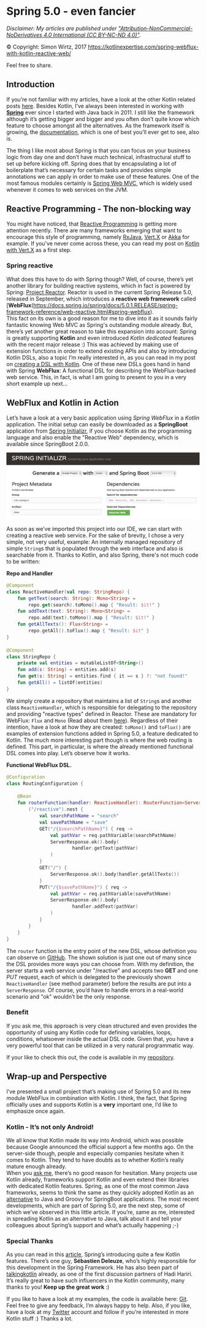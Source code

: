 # Spring 5.0 - even fancier
_Disclaimer: My articles are published under 
<a href="https://creativecommons.org/licenses/by-nc-nd/4.0/legalcode" target="_blank">"Attribution-NonCommercial-NoDerivatives 4.0 International (CC BY-NC-ND 4.0)"</a>._

© Copyright: Simon Wirtz, 2017
https://kotlinexpertise.com/spring-webflux-with-kotlin-reactive-web/

Feel free to share.

## Introduction

If you’re not familiar with my articles, have a look at the other Kotlin related posts
[here](https://blog.simon-wirtz.de/category/kotlin/). Besides Kotlin, I’ve always been interested in working with **[Spring](https://spring.io)** ever since I started with Java back in 2011. I still like the framework although it’s getting bigger and bigger and you often don’t quite know which feature to choose amongst all the
alternatives. As the framework itself is growing, the [documentation](https://docs.spring.io/spring/docs/5.0.1.RELEASE/spring-framework-reference/), which is one of best you’ll ever get to see, also is.

The thing I like most about Spring is that you can focus on your business logic from day one and don’t have much technical, infrastructural stuff to set up before kicking off. Spring does that by encapsulating a lot of boilerplate that’s necessary for certain tasks and provides simple annotations we can apply in order to make use of
these features. One of the most famous modules certainly is [Spring Web MVC](https://docs.spring.io/spring/docs/5.0.1.RELEASE/spring-framework-reference/web.html#spring-web), which is widely used whenever it comes to web services on the JVM.

## Reactive Programming - The non-blocking way

You might have noticed, that [Reactive Programming](https://www.reactivemanifesto.org) is getting more attention recently. There are many frameworks emerging that want to encourage this style of programming, namely
[RxJava](https://github.com/ReactiveX/RxJava), [Vert.X](http://vertx.io) or [Akka](http://akka.io) for example. If you’ve never come across these, you can read my post on [Kotlin with Vert.X](https://blog.simon-wirtz.de/setup-vert-x-application-written-in-kotlin-gradle-build/) as a first step.

### Spring reactive

What does this have to do with Spring though? Well, of course, there’s yet another library for building reactive systems, which in fact is powered by Spring: [Project Reactor](https://projectreactor.io). Reactor is used in the current Spring Release 5.0, released in September, which introduces a **reactive web framework** called [**WebFlux**(https://docs.spring.io/spring/docs/5.0.1.RELEASE/spring-framework-reference/web-reactive.html#spring-webflux).  
This fact on its own is a good reason for me to dive into it as it sounds fairly fantastic knowing Web MVC as Spring's outstanding module already. But, there’s yet another great reason to take this expansion into account: Spring is greatly supporting **Kotlin** and even introduced *Kotlin dedicated* features with the recent major release :) This was achieved by making use of extension functions in order to extend existing APIs and also by introducing Kotlin DSLs, also a topic I’m really interested in, as you can read in my post on [creating a DSL with Kotlin](https://blog.simon-wirtz.de/creating-dsl-with-kotlin-introducing-a-tlslibrary/). One of these new DSLs goes hand in hand with Spring **WebFlux**: A functional DSL for describing the WebFlux-backed web service. This, in fact, is what I am going to present to you in a very short example up next…

## WebFlux and Kotlin in Action

Let’s have a look at a very basic application using *Spring WebFlux* in a *Kotlin* application. The initial setup can easily be downloaded as a **SpringBoot** application from [Spring Initializr](https://start.spring.io), if you choose Kotlin as the programming language and also enable the "Reactive Web" dependency, which is available since SpringBoot 2.0.0.

![](boot.png)

As soon as we’ve imported this project into our IDE, we can start with creating a reactive web service. For the sake of brevity, I chose a very simple, not very useful, example: An internally managed repository of
simple `String`s that is populated through the web interface and also is searchable from it. Thanks to Kotlin, and also Spring, there's not much code to be written:

**Repo and Handler**
```kotlin
@Component
class ReactiveHandler(val repo: StringRepo) {
    fun getText(search: String): Mono<String> =
        repo.get(search).toMono().map { "Result: $it!" }
    fun addText(text: String): Mono<String> =
        repo.add(text).toMono().map { "Result: $it!" }
    fun getAllTexts(): Flux<String> =
        repo.getAll().toFlux().map { "Result: $it" }
}

@Component
class StringRepo {
    private val entities = mutableListOf<String>()
    fun add(s: String) = entities.add(s)
    fun get(s: String) = entities.find { it == s } ?: "not found!"
    fun getAll() = listOf(entities)
}
```

We simply create a repository that maintains a list of `String`s and another class `ReactiveHandler`, which is responsible for delegating to the repository and providing "reactive types" defined in Reactor. These are mandatory for WebFlux: `Flux` and `Mono` (Read about them [here](https://github.com/reactor/reactor-core)). Regardless of their intention, have a look at how they are created: `toMono()` and `toFlux()` are examples of extension functions added in Spring 5.0, a feature dedicated to Kotlin. The much more interesting part though is where the web routing is defined. This part, in particular, is where the already mentioned functional DSL comes into play. Let’s observe how it works.

**Functional WebFlux DSL.**
```kotlin
@Configuration
class RoutingConfiguration {

    @Bean
    fun routerFunction(handler: ReactiveHandler): RouterFunction<ServerResponse> = router {
        ("/reactive").nest {
            val searchPathName = "search"
            val savePathName = "save"
            GET("/{$searchPathName}") { req ->
                val pathVar = req.pathVariable(searchPathName)
                ServerResponse.ok().body(
                        handler.getText(pathVar)
                )
            }
            GET("/") {
                ServerResponse.ok().body(handler.getAllTexts())
            }
            PUT("/{$savePathName}") { req ->
                val pathVar = req.pathVariable(savePathName)
                ServerResponse.ok().body(
                        handler.addText(pathVar)
                )
            }
        }
    }
}
```

The `router` function is the entry point of the new DSL, whose definition you can observe on [GitHub](https://github.com/spring-projects/spring-framework/blob/master/spring-webflux/src/main/kotlin/org/springframework/web/reactive/function/server/RouterFunctionDsl.kt). The shown solution is just one out of many since the DSL provides more ways you can choose from. With my definition, the server starts a web service under "/reactive" and accepts two **GET**
and one *PUT* request, each of which is delegated to the previously shown `ReactiveHandler` (see method parameter) before the results are put into a `ServerResponse`. Of course, you’d have to handle errors in a real-world scenario and "ok" wouldn’t be the only response.  

### Benefit

If you ask me, this approach is very clean structured and even provides the opportunity of using any Kotlin code for defining variables, loops, conditions, whatsoever inside the actual DSL code. Given that, you have
a very powerful tool that can be utilized in a very natural programmatic way.

If your like to check this out, the code is available in my [repository](https://github.com/s1monw1/SpringWebFluxKotlin).

## Wrap-up and Perspective

I’ve presented a small project that’s making use of Spring 5.0 and its new module WebFlux in combination with Kotlin. I think, the fact, that Spring officially uses and supports Kotlin is a **very** important one, I’d like to emphasize once again.

### Kotlin - It’s not only Android!

We all know that Kotlin made its way into Android, which was possible because Google announced the official support a few months ago. On the server-side though, people and especially companies hesitate when it
comes to Kotlin. They tend to have doubts as to whether Kotlin’s really mature enough already.  
When you [ask me](https://twitter.com/s1m0nw1/status/895752250144022528), there’s no good reason for hesitation. Many projects use Kotlin already, frameworks support Kotlin and even extend their libraries with dedicated Kotlin
features. Spring, as one of the most common Java frameworks, seems to think the same as they quickly adopted Kotlin as an [alternative](https://spring.io/blog/2016/02/15/developing-spring-boot-applications-with-kotlin)
to Java and Groovy for SpringBoot applications. The most recent developments, which are part of Spring 5.0, are the next step, some of which we’ve observed in this little article. If you’re, same as me, interested in spreading Kotlin as an alternative to Java, talk about it and tell your colleagues about Spring’s support and what’s actually
happening ;-)

### Special Thanks

As you can read in this [article](https://spring.io/blog/2017/01/04/introducing-kotlin-support-in-spring-framework-5-0), Spring’s introducing quite a few Kotlin features. There’s one guy, **Sébastien Deleuze**, who’s highly responsible for this development in
the Spring Framework. He has also been part of [talkingkotlin](http://talkingkotlin.com/spring-boot-with-sebastian-delueze/)
already, as one of the first discussion partners of Hadi Hariri. It’s really great to have such influencers in the Kotlin community, many thanks to you! **Keep up the great work** :)

If you like to have a look at my examples, the code is available here:
[Git](https://github.com/s1monw1/SpringWebFluxKotlin). Feel free to give any feedback, I’m always happy to help. Also, if you like, have a look at my [Twitter](https://twitter.com/s1m0nw1) account and follow if you’re interested in more Kotlin stuff :) Thanks a lot.